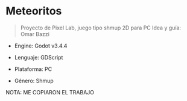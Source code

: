 # Meteoritos
> Proyecto de Pixel Lab, juego tipo shmup 2D para PC
> Idea y guía: Omar Bazzi

+ Engine: Godot v3.4.4

+ Lenguaje: GDScript

+ Plataforma: PC

+ Género: Shmup

NOTA: ME COPIARON EL TRABAJO
